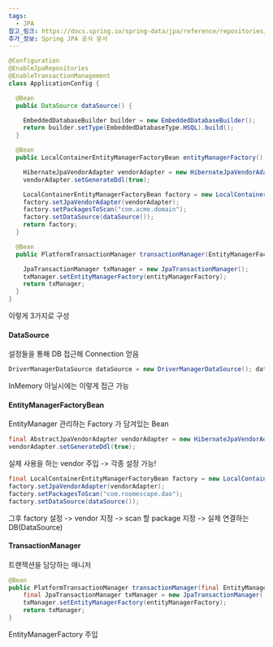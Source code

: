 ```yaml
---
tags:
  - JPA
참고_링크: https://docs.spring.io/spring-data/jpa/reference/repositories/create-instances.html
추가_정보: Spring JPA 공식 문서
---
```

```java
@Configuration
@EnableJpaRepositories
@EnableTransactionManagement
class ApplicationConfig {

  @Bean
  public DataSource dataSource() {

    EmbeddedDatabaseBuilder builder = new EmbeddedDatabaseBuilder();
    return builder.setType(EmbeddedDatabaseType.HSQL).build();
  }

  @Bean
  public LocalContainerEntityManagerFactoryBean entityManagerFactory() {

    HibernateJpaVendorAdapter vendorAdapter = new HibernateJpaVendorAdapter();
    vendorAdapter.setGenerateDdl(true);

    LocalContainerEntityManagerFactoryBean factory = new LocalContainerEntityManagerFactoryBean();
    factory.setJpaVendorAdapter(vendorAdapter);
    factory.setPackagesToScan("com.acme.domain");
    factory.setDataSource(dataSource());
    return factory;
  }

  @Bean
  public PlatformTransactionManager transactionManager(EntityManagerFactory entityManagerFactory) {

    JpaTransactionManager txManager = new JpaTransactionManager();
    txManager.setEntityManagerFactory(entityManagerFactory);
    return txManager;
  }
}
```

이렇게 3가지로 구성
#### DataSource

설정들을 통해 DB 접근해 Connection 얻음
```java
DriverManagerDataSource dataSource = new DriverManagerDataSource(); dataSource.setDriverClassName("com.mysql.cj.jdbc.Driver"); dataSource.setUrl("jdbc:mysql://localhost:3306/your_database_name"); dataSource.setUsername("your_username"); dataSource.setPassword("your_password");
```
InMemory 아닐시에는 이렇게 접근 가능
#### EntityManagerFactoryBean

EntityManager 관리하는 Factory 가 담겨있는 Bean

```java
final AbstractJpaVendorAdapter vendorAdapter = new HibernateJpaVendorAdapter();  
vendorAdapter.setGenerateDdl(true);
```

실제 사용을 하는 vendor 주입
-> 각종 설정 가능!
```java
final LocalContainerEntityManagerFactoryBean factory = new LocalContainerEntityManagerFactoryBean();  
factory.setJpaVendorAdapter(vendorAdapter);  
factory.setPackagesToScan("com.roomescape.dao");  
factory.setDataSource(dataSource());
```

그후 factory 설정
-> vendor 지정
-> scan 할 package 지정
-> 실제 연결하는 DB(DataSource)
#### TransactionManager

트랜잭션을 담당하는 매니저
```java
@Bean  
public PlatformTransactionManager transactionManager(final EntityManagerFactory entityManagerFactory) {  
    final JpaTransactionManager txManager = new JpaTransactionManager();  
    txManager.setEntityManagerFactory(entityManagerFactory);  
    return txManager;  
}
```

EntityManagerFactory 주입